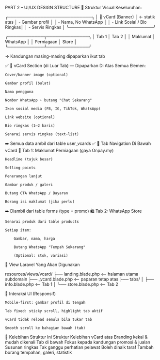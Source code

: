 PART 2 – UI/UX DESIGN STRUCTURE
📐 Struktur Visual Keseluruhan:

╭────────────────────────────╮
│ 🔳 vCard (Banner)          │  ← statik atas
│  - Gambar profil           │
│  - Nama, No WhatsApp       │
│  - Link Sosial / Bio Ringkas│
│  - Servis Ringkas          │
╰────────────────────────────╯

╭────────────┬──────────────╮
│ Tab 1      │ Tab 2        │
│ Maklumat   │ WhatsApp     │
│ Perniagaan │ Store        │
╰────────────┴──────────────╯

→ Kandungan masing-masing dipaparkan ikut tab

✅ 🔳 vCard Section (di Luar Tab) — Dipaparkan Di Atas Semua
Elemen:

    Cover/banner image (optional)

    Gambar profil (bulat)

    Nama pengguna

    Nombor WhatsApp + butang "Chat Sekarang"

    Ikon sosial media (FB, IG, TikTok, WhatsApp)

    Link website (optional)

    Bio ringkas (1–2 baris)

    Senarai servis ringkas (text-list)

➡️ Semua data ambil dari table user_vcards
✅ 🧭 Tab Navigation Di Bawah vCard
📑 Tab 1: Maklumat Perniagaan (gaya Onpay.my)

    Headline (tajuk besar)

    Selling points

    Penerangan lanjut

    Gambar produk / galeri

    Butang CTA WhatsApp / Bayaran

    Borang isi maklumat (jika perlu)

➡️ Diambil dari table forms (type = promo)
🛍️ Tab 2: WhatsApp Store

    Senarai produk dari table products

    Setiap item:

        Gambar, nama, harga

        Butang WhatsApp "Tempah Sekarang"

        (Optional: stok, variasi)

📁 View Laravel Yang Akan Digunakan

resources/views/vcard/
├── landing.blade.php      <-- halaman utama subdomain
├── _vcard.blade.php       <-- paparan tetap atas
├── tabs/
│   ├── info.blade.php     <-- Tab 1
│   └── store.blade.php    <-- Tab 2

🔁 Interaksi UI (Responsif)

    Mobile-first: gambar profil di tengah

    Tab fixed: sticky scroll, highlight tab aktif

    vCard tidak reload semula bila tukar tab

    Smooth scroll ke bahagian bawah (tab)

🧠 Kelebihan Struktur Ini
Struktur	Kelebihan
vCard atas	Branding kekal & mudah dikenali
Tab di bawah	Fokus kepada kandungan promosi & jualan
Susunan ringkas	Tak ganggu perhatian pelawat
Boleh dinaik taraf	Tambah borang tempahan, galeri, statistik